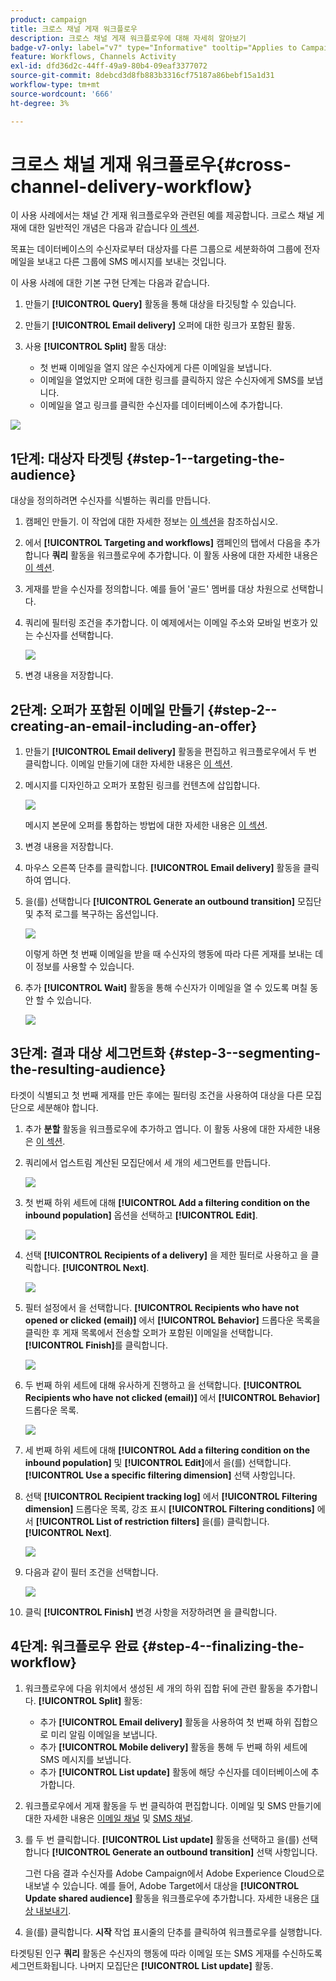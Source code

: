 ```yaml
---
product: campaign
title: 크로스 채널 게재 워크플로우
description: 크로스 채널 게재 워크플로우에 대해 자세히 알아보기
badge-v7-only: label="v7" type="Informative" tooltip="Applies to Campaign Classic v7 only"
feature: Workflows, Channels Activity
exl-id: dfd36d2c-44ff-49a9-80b4-09eaf3377072
source-git-commit: 8debcd3d8fb883b3316cf75187a86bebf15a1d31
workflow-type: tm+mt
source-wordcount: '666'
ht-degree: 3%

---
```


# 크로스 채널 게재 워크플로우{#cross-channel-delivery-workflow}



이 사용 사례에서는 채널 간 게재 워크플로우와 관련된 예를 제공합니다. 크로스 채널 게재에 대한 일반적인 개념은 다음과 같습니다 [이 섹션](cross-channel-deliveries.md).

목표는 데이터베이스의 수신자로부터 대상자를 다른 그룹으로 세분화하여 그룹에 전자 메일을 보내고 다른 그룹에 SMS 메시지를 보내는 것입니다.

이 사용 사례에 대한 기본 구현 단계는 다음과 같습니다.

1. 만들기 **[!UICONTROL Query]** 활동을 통해 대상을 타깃팅할 수 있습니다.
1. 만들기 **[!UICONTROL Email delivery]** 오퍼에 대한 링크가 포함된 활동.
1. 사용 **[!UICONTROL Split]** 활동 대상:

   * 첫 번째 이메일을 열지 않은 수신자에게 다른 이메일을 보냅니다.
   * 이메일을 열었지만 오퍼에 대한 링크를 클릭하지 않은 수신자에게 SMS를 보냅니다.
   * 이메일을 열고 링크를 클릭한 수신자를 데이터베이스에 추가합니다.

![](assets/wkf_cross-channel_7.png)

## 1단계: 대상자 타겟팅 {#step-1--targeting-the-audience}

대상을 정의하려면 수신자를 식별하는 쿼리를 만듭니다.

1. 캠페인 만들기. 이 작업에 대한 자세한 정보는 [이 섹션](../../campaign/using/setting-up-marketing-campaigns.md#creating-a-campaign)을 참조하십시오.
1. 에서 **[!UICONTROL Targeting and workflows]** 캠페인의 탭에서 다음을 추가합니다 **쿼리** 활동을 워크플로우에 추가합니다. 이 활동 사용에 대한 자세한 내용은 [이 섹션](query.md).
1. 게재를 받을 수신자를 정의합니다. 예를 들어 &#39;골드&#39; 멤버를 대상 차원으로 선택합니다.
1. 쿼리에 필터링 조건을 추가합니다. 이 예제에서는 이메일 주소와 모바일 번호가 있는 수신자를 선택합니다.

   ![](assets/wkf_cross-channel_3.png)

1. 변경 내용을 저장합니다.

## 2단계: 오퍼가 포함된 이메일 만들기 {#step-2--creating-an-email-including-an-offer}

1. 만들기 **[!UICONTROL Email delivery]** 활동을 편집하고 워크플로우에서 두 번 클릭합니다. 이메일 만들기에 대한 자세한 내용은 [이 섹션](../../delivery/using/about-email-channel.md).
1. 메시지를 디자인하고 오퍼가 포함된 링크를 컨텐츠에 삽입합니다.

   ![](assets/wkf_cross-channel_1.png)

   메시지 본문에 오퍼를 통합하는 방법에 대한 자세한 내용은 [이 섹션](../../interaction/using/integrating-an-offer-via-the-wizard.md#delivering-with-a-call-to-the-offer-engine).

1. 변경 내용을 저장합니다.
1. 마우스 오른쪽 단추를 클릭합니다. **[!UICONTROL Email delivery]** 활동을 클릭하여 엽니다.
1. 을(를) 선택합니다 **[!UICONTROL Generate an outbound transition]** 모집단 및 추적 로그를 복구하는 옵션입니다.

   ![](assets/wkf_cross-channel_2.png)

   이렇게 하면 첫 번째 이메일을 받을 때 수신자의 행동에 따라 다른 게재를 보내는 데 이 정보를 사용할 수 있습니다.

1. 추가 **[!UICONTROL Wait]** 활동을 통해 수신자가 이메일을 열 수 있도록 며칠 동안 할 수 있습니다.

   ![](assets/wkf_cross-channel_4.png)

## 3단계: 결과 대상 세그먼트화 {#step-3--segmenting-the-resulting-audience}

타겟이 식별되고 첫 번째 게재를 만든 후에는 필터링 조건을 사용하여 대상을 다른 모집단으로 세분해야 합니다.

1. 추가 **분할** 활동을 워크플로우에 추가하고 엽니다. 이 활동 사용에 대한 자세한 내용은 [이 섹션](split.md).
1. 쿼리에서 업스트림 계산된 모집단에서 세 개의 세그먼트를 만듭니다.

   ![](assets/wkf_cross-channel_6.png)

1. 첫 번째 하위 세트에 대해 **[!UICONTROL Add a filtering condition on the inbound population]** 옵션을 선택하고 **[!UICONTROL Edit]**.

   ![](assets/wkf_cross-channel_8.png)

1. 선택 **[!UICONTROL Recipients of a delivery]** 을 제한 필터로 사용하고 을 클릭합니다. **[!UICONTROL Next]**.

   ![](assets/wkf_cross-channel_9.png)

1. 필터 설정에서 을 선택합니다. **[!UICONTROL Recipients who have not opened or clicked (email)]** 에서 **[!UICONTROL Behavior]** 드롭다운 목록을 클릭한 후 게재 목록에서 전송할 오퍼가 포함된 이메일을 선택합니다. **[!UICONTROL Finish]**&#x200B;를 클릭합니다.

   ![](assets/wkf_cross-channel_10.png)

1. 두 번째 하위 세트에 대해 유사하게 진행하고 을 선택합니다. **[!UICONTROL Recipients who have not clicked (email)]** 에서 **[!UICONTROL Behavior]** 드롭다운 목록.

   ![](assets/wkf_cross-channel_11.png)

1. 세 번째 하위 세트에 대해 **[!UICONTROL Add a filtering condition on the inbound population]** 및 **[!UICONTROL Edit]**&#x200B;에서 을(를) 선택합니다. **[!UICONTROL Use a specific filtering dimension]** 선택 사항입니다.
1. 선택 **[!UICONTROL Recipient tracking log]** 에서 **[!UICONTROL Filtering dimension]** 드롭다운 목록, 강조 표시 **[!UICONTROL Filtering conditions]** 에서 **[!UICONTROL List of restriction filters]** 을(를) 클릭합니다. **[!UICONTROL Next]**.

   ![](assets/wkf_cross-channel_12.png)

1. 다음과 같이 필터 조건을 선택합니다.

   ![](assets/wkf_cross-channel_13.png)

1. 클릭 **[!UICONTROL Finish]** 변경 사항을 저장하려면 을 클릭합니다.

## 4단계: 워크플로우 완료 {#step-4--finalizing-the-workflow}

1. 워크플로우에 다음 위치에서 생성된 세 개의 하위 집합 뒤에 관련 활동을 추가합니다. **[!UICONTROL Split]** 활동:

   * 추가 **[!UICONTROL Email delivery]** 활동을 사용하여 첫 번째 하위 집합으로 미리 알림 이메일을 보냅니다.
   * 추가 **[!UICONTROL Mobile delivery]** 활동을 통해 두 번째 하위 세트에 SMS 메시지를 보냅니다.
   * 추가 **[!UICONTROL List update]** 활동에 해당 수신자를 데이터베이스에 추가합니다.

1. 워크플로우에서 게재 활동을 두 번 클릭하여 편집합니다. 이메일 및 SMS 만들기에 대한 자세한 내용은 [이메일 채널](../../delivery/using/about-email-channel.md) 및 [SMS 채널](../../delivery/using/sms-channel.md).
1. 를 두 번 클릭합니다. **[!UICONTROL List update]** 활동을 선택하고 을(를) 선택합니다 **[!UICONTROL Generate an outbound transition]** 선택 사항입니다.

   그런 다음 결과 수신자를 Adobe Campaign에서 Adobe Experience Cloud으로 내보낼 수 있습니다. 예를 들어, Adobe Target에서 대상을 **[!UICONTROL Update shared audience]** 활동을 워크플로우에 추가합니다. 자세한 내용은 [대상 내보내기](../../integrations/using/importing-and-exporting-audiences.md#exporting-an-audience).

1. 을(를) 클릭합니다. **시작** 작업 표시줄의 단추를 클릭하여 워크플로우를 실행합니다.

타겟팅된 인구 **쿼리** 활동은 수신자의 행동에 따라 이메일 또는 SMS 게재를 수신하도록 세그먼트화됩니다. 나머지 모집단은 **[!UICONTROL List update]** 활동.
